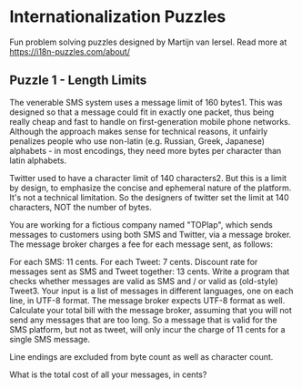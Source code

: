 # Internationalization Puzzles

Fun problem solving puzzles designed by Martijn van Iersel. Read more at <a>https://i18n-puzzles.com/about/</a>

## Puzzle 1 - Length Limits

The venerable SMS system uses a message limit of 160 bytes1. This was designed so that a message could fit in exactly one packet, thus being really cheap and fast to handle on first-generation mobile phone networks. Although the approach makes sense for technical reasons, it unfairly penalizes people who use non-latin (e.g. Russian, Greek, Japanese) alphabets - in most encodings, they need more bytes per character than latin alphabets.

Twitter used to have a character limit of 140 characters2. But this is a limit by design, to emphasize the concise and ephemeral nature of the platform. It's not a technical limitation. So the designers of twitter set the limit at 140 characters, NOT the number of bytes.

You are working for a fictious company named "TOPlap", which sends messages to customers using both SMS and Twitter, via a message broker. The message broker charges a fee for each message sent, as follows:

For each SMS: 11 cents.
For each Tweet: 7 cents.
Discount rate for messages sent as SMS and Tweet together: 13 cents.
Write a program that checks whether messages are valid as SMS and / or valid as (old-style) Tweet3. Your input is a list of messages in different languages, one on each line, in UTF-8 format. The message broker expects UTF-8 format as well. Calculate your total bill with the message broker, assuming that you will not send any messages that are too long. So a message that is valid for the SMS platform, but not as tweet, will only incur the charge of 11 cents for a single SMS message.

Line endings are excluded from byte count as well as character count.

What is the total cost of all your messages, in cents?